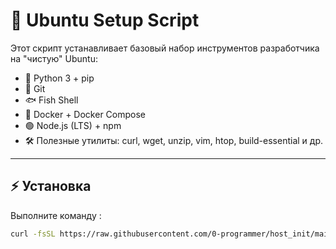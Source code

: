 # 🚀 Ubuntu Setup Script

Этот скрипт устанавливает базовый набор инструментов разработчика на "чистую" Ubuntu:

- 🐍 Python 3 + pip
- 🐙 Git
- 🐟 Fish Shell
- 🐳 Docker + Docker Compose
- 🟢 Node.js (LTS) + npm
- 🛠️ Полезные утилиты: curl, wget, unzip, vim, htop, build-essential и др.

---

## ⚡ Установка

Выполните команду :

```bash
curl -fsSL https://raw.githubusercontent.com/0-programmer/host_init/main/init.sh | sudo bash
